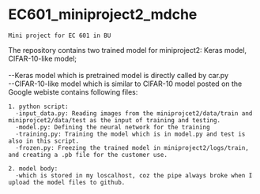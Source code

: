 # EC601_miniproject2_mdche
    Mini project for EC 601 in BU

The repository contains two trained model for miniproject2: Keras model, CIFAR-10-like model;<br>  
    --Keras model which is pretrained model is directly called by car.py <br>
    --CIFAR-10-like model which is similar to CIFAR-10 model posted on the Google webiste contains following files: <br>
    
    1. python script:
      ·input_data.py: Reading images from the miniprojcet2/data/train and miniprojcet2/data/test as the input of training and testing.
      ·model.py: Defining the neural network for the training 
      ·training.py: Training the model which is in model.py and test is also in this script.
      ·frozen.py: Freezing the trained model in miniproject2/logs/train, and creating a .pb file for the customer use.
      
    2. model body:
      ·which is stored in my loscalhost, coz the pipe always broke when I upload the model files to github.     
    
    
    
